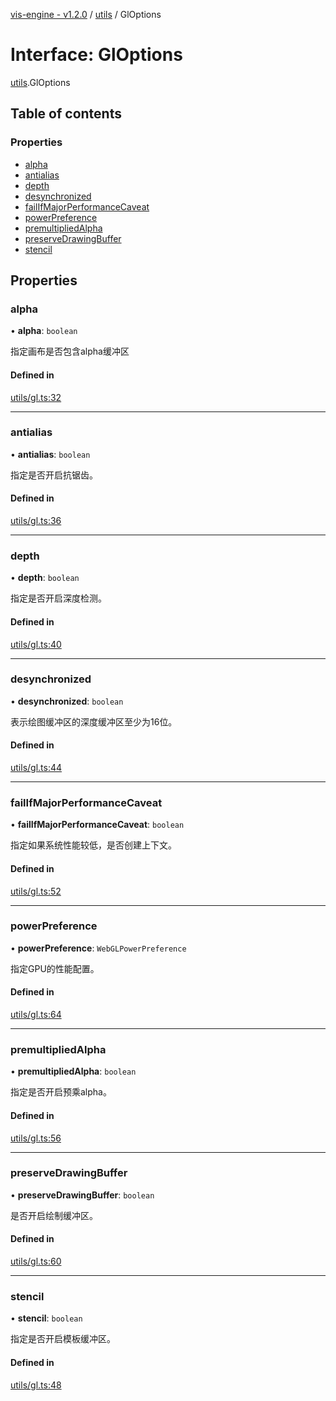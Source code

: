 [vis-engine - v1.2.0](../index.md) / [utils](../modules/utils.md) / GlOptions

# Interface: GlOptions

[utils](../modules/utils.md).GlOptions

## Table of contents

### Properties

- [alpha](utils.GlOptions.md#alpha)
- [antialias](utils.GlOptions.md#antialias)
- [depth](utils.GlOptions.md#depth)
- [desynchronized](utils.GlOptions.md#desynchronized)
- [failIfMajorPerformanceCaveat](utils.GlOptions.md#failifmajorperformancecaveat)
- [powerPreference](utils.GlOptions.md#powerpreference)
- [premultipliedAlpha](utils.GlOptions.md#premultipliedalpha)
- [preserveDrawingBuffer](utils.GlOptions.md#preservedrawingbuffer)
- [stencil](utils.GlOptions.md#stencil)

## Properties

### alpha

• **alpha**: `boolean`

指定画布是否包含alpha缓冲区

#### Defined in

[utils/gl.ts:32](https://github.com/sakitam-gis/vis-engine/blob/master/src/utils/gl.ts?at&#x3D;b6d63c9#line&#x3D;32)

___

### antialias

• **antialias**: `boolean`

指定是否开启抗锯齿。

#### Defined in

[utils/gl.ts:36](https://github.com/sakitam-gis/vis-engine/blob/master/src/utils/gl.ts?at&#x3D;b6d63c9#line&#x3D;36)

___

### depth

• **depth**: `boolean`

指定是否开启深度检测。

#### Defined in

[utils/gl.ts:40](https://github.com/sakitam-gis/vis-engine/blob/master/src/utils/gl.ts?at&#x3D;b6d63c9#line&#x3D;40)

___

### desynchronized

• **desynchronized**: `boolean`

表示绘图缓冲区的深度缓冲区至少为16位。

#### Defined in

[utils/gl.ts:44](https://github.com/sakitam-gis/vis-engine/blob/master/src/utils/gl.ts?at&#x3D;b6d63c9#line&#x3D;44)

___

### failIfMajorPerformanceCaveat

• **failIfMajorPerformanceCaveat**: `boolean`

指定如果系统性能较低，是否创建上下文。

#### Defined in

[utils/gl.ts:52](https://github.com/sakitam-gis/vis-engine/blob/master/src/utils/gl.ts?at&#x3D;b6d63c9#line&#x3D;52)

___

### powerPreference

• **powerPreference**: `WebGLPowerPreference`

指定GPU的性能配置。

#### Defined in

[utils/gl.ts:64](https://github.com/sakitam-gis/vis-engine/blob/master/src/utils/gl.ts?at&#x3D;b6d63c9#line&#x3D;64)

___

### premultipliedAlpha

• **premultipliedAlpha**: `boolean`

指定是否开启预乘alpha。

#### Defined in

[utils/gl.ts:56](https://github.com/sakitam-gis/vis-engine/blob/master/src/utils/gl.ts?at&#x3D;b6d63c9#line&#x3D;56)

___

### preserveDrawingBuffer

• **preserveDrawingBuffer**: `boolean`

是否开启绘制缓冲区。

#### Defined in

[utils/gl.ts:60](https://github.com/sakitam-gis/vis-engine/blob/master/src/utils/gl.ts?at&#x3D;b6d63c9#line&#x3D;60)

___

### stencil

• **stencil**: `boolean`

指定是否开启模板缓冲区。

#### Defined in

[utils/gl.ts:48](https://github.com/sakitam-gis/vis-engine/blob/master/src/utils/gl.ts?at&#x3D;b6d63c9#line&#x3D;48)
